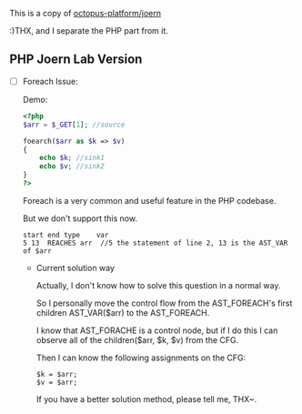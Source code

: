 This is a copy of [octopus-platform/joern](https://github.com/octopus-platform/joern)

:)THX, and I separate the PHP part from it.





## PHP Joern Lab Version



- [ ] Foreach Issue:

  Demo:

  ```php
  <?php
  $arr = $_GET[1]; //source
  
  foearch($arr as $k => $v)
  {
      echo $k; //sink1
  	  echo $v; //sink2
  }
  ?>
  ```

  Foreach is a very common and useful feature in the PHP codebase. 

  But we don't support this now.

  

  ```
  start	end	type	var
  5	13	REACHES	arr  //5 the statement of line 2, 13 is the AST_VAR of $arr
  ```

  - Current solution way

    Actually, I don't know how to solve this question in a normal way.

    So I personally move the control flow from the AST_FOREACH's first children AST_VAR(\$arr) to the AST_FOREACH.

    I know that AST_FORACHE is a control node, but if I do this I can observe all of the children(\$arr, \$k, \$v) from the CFG.

    Then I can  know the following assignments on the CFG:

    ```
    $k = $arr;
    $v = $arr;
    ```

    If you have a better solution method, please tell me, THX~.

    